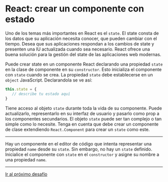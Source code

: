# React: crear un componente con estado

Uno de los temas más importantes en React es el `state`. El state consta de los datos que su aplicación necesita conocer, que pueden cambiar con el tiempo. Desea que sus aplicaciones respondan a los cambios de state y presenten una IU actualizada cuando sea necesario. React ofrece una buena solución para la gestión del state de las aplicaciones web modernas.

Puede crear state en un componente React declarando una propiedad `state` en la clase de componente en su `constructor`. Esto inicializa el componente con `state` cuando se crea. La propiedad `state` debe establecerse en un `object` JavaScript. Declarandola se ve así:

```jsx
this.state = {
   // describe tu estado aquí
}
```

Tiene acceso al objeto `state` durante toda la vida de su componente. Puede actualizarlo, representarlo en su interfaz de usuario y pasarlo como prop a los componentes secundarios. El objeto `state` puede ser tan complejo o tan simple como lo necesite. Tenga en cuenta que debe crear un componente de clase extendiendo `React.Component` para crear un `state` como este.

---

Hay un componente en el editor de código que intenta representar una propiedad `name` desde su `state`. Sin embargo, no hay un `state` definido. Inicialice el componente con `state` en el `constructor` y asigne su nombre a una propiedad `name`.

---

[Ir al próximo desafío]()

